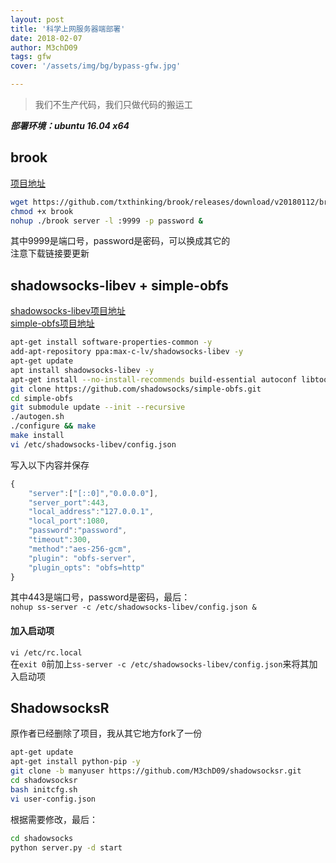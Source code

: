 ```yaml
---
layout: post
title: '科学上网服务器端部署'
date: 2018-02-07
author: M3chD09
tags: gfw
cover: '/assets/img/bg/bypass-gfw.jpg'

---
```


>我们不生产代码，我们只做代码的搬运工

***部署环境：ubuntu 16.04 x64***

## brook

[项目地址](https://github.com/txthinking/brook)  
```bash
wget https://github.com/txthinking/brook/releases/download/v20180112/brook
chmod +x brook
nohup ./brook server -l :9999 -p password &
```
其中9999是端口号，password是密码，可以换成其它的  
注意下载链接要更新

## shadowsocks-libev + simple-obfs

[shadowsocks-libev项目地址](https://github.com/shadowsocks/shadowsocks-libev)  
[simple-obfs项目地址](https://github.com/shadowsocks/simple-obfs)  
```bash
apt-get install software-properties-common -y
add-apt-repository ppa:max-c-lv/shadowsocks-libev -y
apt-get update
apt install shadowsocks-libev -y
apt-get install --no-install-recommends build-essential autoconf libtool libssl-dev libpcre3-dev libev-dev asciidoc xmlto automake rng-tools -y
git clone https://github.com/shadowsocks/simple-obfs.git
cd simple-obfs
git submodule update --init --recursive
./autogen.sh
./configure && make
make install
vi /etc/shadowsocks-libev/config.json
```
写入以下内容并保存  
```javascript
{
    "server":["[::0]","0.0.0.0"],
    "server_port":443,
    "local_address":"127.0.0.1",
    "local_port":1080,
    "password":"password",
    "timeout":300,
    "method":"aes-256-gcm",
    "plugin": "obfs-server", 
    "plugin_opts": "obfs=http"
}
```
其中443是端口号，password是密码，最后：  
`nohup ss-server -c /etc/shadowsocks-libev/config.json &`  
#### 加入启动项  
`vi /etc/rc.local`  
在`exit 0`前加上`ss-server -c /etc/shadowsocks-libev/config.json`来将其加入启动项

## ShadowsocksR

原作者已经删除了项目，我从其它地方fork了一份  
```bash
apt-get update
apt-get install python-pip -y
git clone -b manyuser https://github.com/M3chD09/shadowsocksr.git
cd shadowsocksr
bash initcfg.sh
vi user-config.json
```  
根据需要修改，最后：
```bash
cd shadowsocks
python server.py -d start
```

